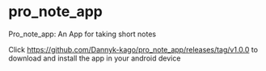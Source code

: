 # pro_note_app
Pro_note_app: An App for taking short notes

Click https://github.com/Dannyk-kago/pro_note_app/releases/tag/v1.0.0 to download and install the app in your android device

